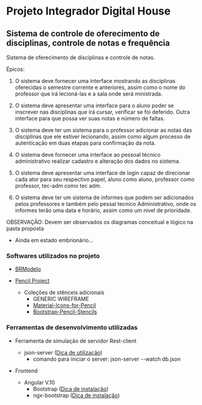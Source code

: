 # Projeto Integrador Digital House

## Sistema de controle de oferecimento de disciplinas, controle de notas e frequência

Sistema de oferecimento de disciplinas e controle de notas.

Épicos:
1. O sistema deve fornecer uma interface mostrando as disciplinas oferecidas o semestre corrente e anteriores, assim como o nome do professor que irá lecioná-las e a sala onde será ministrada.

1. O sistema deve apresentar uma interface para o aluno poder se inscrever nas disciplinas que irá cursar, verificar se foi deferido. Outra interface para que possa ver suas notas e número de faltas.

1. O sistema deve ter um sistema para o professor adicionar as notas das disciplinas que ele estiver lecionando, assim como algum processo de autenticação em duas etapas para confirmação da nota.

1. O sistema deve fornecer uma interface ao pessoal técnico administrativo realizar cadastro e alteração dos dados no sistema.

1. O sistema deve apresentar uma interface de login capaz de direcionar cada ator para seu respectivo papel, aluno como aluno, professor como professor, tec-adm como tec adm.

1. O sistema deve ter um sistema de informes que podem ser adicionados pelos professores e também pelo pessal tecnico Administrativo, onde os informes terão uma data e horário, assim como um nivel de prioridade.

OBSERVAÇÃO: Devem ser observados os diagramas conceitual e lógico na pasta proposta

* Ainda em estado embrionário...

### Softwares utilizados no projeto

* [BRModelo](https://sourceforge.net/projects/brmodelo/)
  
* [Pencil Project](https://pencil.evolus.vn/)
  * Coleções de stênceis adicionais
    * GENERIC WIREFRAME
    * [Material-Icons-for-Pencil](https://github.com/nathanielw/Material-Icons-for-Pencil/releases/tag/v2.0.0)
	* [Bootstrap-Pencil-Stencils](https://github.com/nathanielw/Bootstrap-Pencil-Stencils/releases/tag/v1.1.1)
	
### Ferramentas de desenvolvimento utilizadas

* Ferramenta de simulação de servidor Rest-client
  * json-server ([Dica de utilização](https://www.youtube.com/watch?v=mczUdRvLBc8&list=PLGxZ4Rq3BOBoSRcKWEdQACbUCNWLczg2G&index=122))
    * comando para iniciar o server: json-server --watch db.json
	

* Frontend
  * Angular V.10
    * Bootstrap ([Dica de instalação](https://loiane.com/2017/08/how-to-add-bootstrap-to-an-angular-cli-project/))
	* ngx-bootstrap ([Dica de instalação](https://loiane.com/2017/08/how-to-add-bootstrap-to-an-angular-cli-project/))
